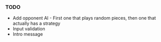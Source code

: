 ### TODO

* Add opponent AI - First one that plays random pieces, then one that actually has a strategy
* Input validation
* Intro message
